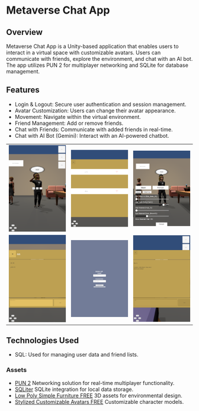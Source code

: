 # Metaverse Chat App

## Overview 
Metaverse Chat App is a Unity-based application that enables users to interact in a virtual space with customizable avatars. Users can communicate with friends, explore the environment, and chat with an AI bot. The app utilizes PUN 2 for multiplayer networking and SQLite for database management.

## Features 
- Login & Logout: Secure user authentication and session management.
- Avatar Customization: Users can change their avatar appearance.
- Movement: Navigate within the virtual environment.
- Friend Management: Add or remove friends.
- Chat with Friends: Communicate with added friends in real-time.
- Chat with AI Bot (Gemini): Interact with an AI-powered chatbot.

<table>
  <tr>
    <td><img src="AvatarMovement.png" width="200"></td>
    <td><img src="FriendPanel.png" width="200"></td>
    <td><img src="AttachCloth.png" width="200"></td>
  </tr>
  <tr>
    <td><img src="MessageWithAvatar.png" width="200"></td>
    <td><img src="SignupLogin.png" width="200"></td>
    <td><img src="MessageWithBot.png" width="200"></td>
  </tr>
</table>


## Technologies Used
- SQL: Used for managing user data and friend lists.

### Assets
- [PUN 2](https://assetstore.unity.com/packages/tools/network/pun-2-free-119922) Networking solution for real-time multiplayer functionality.
- [SQLiter](https://assetstore.unity.com/packages/tools/integration/sqliter-20660)  SQLite integration for local data storage.
- [Low Poly Simple Furniture FREE](https://assetstore.unity.com/packages/3d/props/furniture/low-poly-simple-furniture-free-240197)  3D assets for environmental design.
- [Stylized Customizable Avatars FREE](https://assetstore.unity.com/packages/3d/characters/humanoids/stylized-customizable-avatars-free-230391) Customizable character models.
